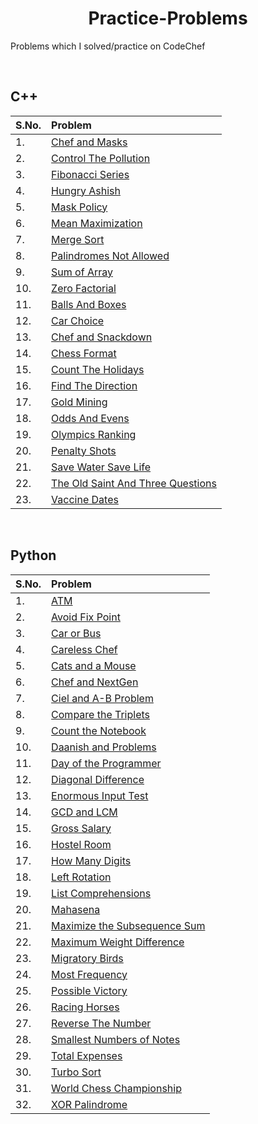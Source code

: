 <div align="center">
<h1>Practice-Problems</h1>
</div>

Problems  which I solved/practice on CodeChef

<br>

## C++

| S.No. | Problem |
|:------|:--------|
|1.     | [Chef and Masks](https://github.com/Ansh-Sarkar/CodeChef/blob/main/C%2B%2B/chef_and_masks.cpp) |
|2.     | [Control The Pollution](https://github.com/Ansh-Sarkar/CodeChef/blob/main/C%2B%2B/Control%20The%20Pollution.cpp) |
|3.     | [Fibonacci Series](https://github.com/Ansh-Sarkar/CodeChef/blob/main/C%2B%2B/Fibonacci_series.cpp) |
|4.     | [Hungry Ashish](https://github.com/Ansh-Sarkar/CodeChef/blob/main/C%2B%2B/Hungry%20Ashish.cpp) |
|5.     | [Mask Policy](https://github.com/Ansh-Sarkar/CodeChef/blob/main/C%2B%2B/Mask%20Policy.cpp) |
|6.     | [Mean Maximization](https://github.com/Ansh-Sarkar/CodeChef/blob/main/C%2B%2B/Mean%20Maximization.cpp) |
|7.     | [Merge Sort](https://github.com/Ansh-Sarkar/CodeChef/blob/main/C%2B%2B/Mergesort.cpp) |
|8.     | [Palindromes Not Allowed](https://github.com/Ansh-Sarkar/CodeChef/blob/main/C%2B%2B/Palindromes%20Not%20Allowed%20.cpp) |
|9.     | [Sum of Array](https://github.com/Ansh-Sarkar/CodeChef/blob/main/C%2B%2B/sumofarray.cpp) |
|10.    | [Zero Factorial](https://github.com/Ansh-Sarkar/CodeChef/blob/main/C%2B%2B/Zero%20Factorial.cpp) |
|11.    | [Balls And Boxes](https://github.com/Soumyajit2825/CodeChef/blob/main/C%2B%2B/Balls_and_Boxes.cpp) |
|12.    | [Car Choice](https://github.com/Soumyajit2825/CodeChef/blob/main/C%2B%2B/Car_choice.cpp) |
|13.    | [Chef and Snackdown](https://github.com/Soumyajit2825/CodeChef/blob/main/C%2B%2B/Chef_and_Snackdown.cpp) |
|14.    | [Chess Format](https://github.com/Soumyajit2825/CodeChef/blob/main/C%2B%2B/Chess_Format.cpp) |
|15.    | [Count The Holidays](https://github.com/Soumyajit2825/CodeChef/blob/main/C%2B%2B/Count_the_holidays.cpp) |
|16.    | [Find The Direction](https://github.com/Soumyajit2825/CodeChef/blob/main/C%2B%2B/Find_the_direction.cpp) |
|17.    | [Gold Mining](https://github.com/Soumyajit2825/CodeChef/blob/main/C%2B%2B/Gold_mining.cpp) |
|18.    | [Odds And Evens](https://github.com/Soumyajit2825/CodeChef/blob/main/C%2B%2B/Odds_and_Evens.cpp) |
|19.    | [Olympics Ranking](https://github.com/Soumyajit2825/CodeChef/blob/main/C%2B%2B/Olympics_ranking.cpp) |
|20.    | [Penalty Shots](https://github.com/Soumyajit2825/CodeChef/blob/main/C%2B%2B/Penalty_shots.cpp) |
|21.    | [Save Water Save Life](https://github.com/Soumyajit2825/CodeChef/blob/main/C%2B%2B/Save_water_save_life.cpp) |
|22.    | [The Old Saint And Three Questions](https://github.com/Soumyajit2825/CodeChef/blob/main/C%2B%2B/The_old_saint_and_three_questions.cpp) |
|23.    | [Vaccine Dates](https://github.com/Soumyajit2825/CodeChef/blob/main/C%2B%2B/Vaccine_dates.cpp) |

<br>

## Python

| S.No. | Problem |
|:------|:--------|
|1.     | [ATM](https://github.com/Ansh-Sarkar/CodeChef/blob/main/Python/ATM.py) |
|2.     | [Avoid Fix Point](https://github.com/Ansh-Sarkar/CodeChef/blob/main/Python/Avoid%20Fix%20Point.py) |
|3.     | [Car or Bus](https://github.com/Ansh-Sarkar/CodeChef/blob/main/Python/Car%20or%20Bus.py) |
|4.     | [Careless Chef](https://github.com/Ansh-Sarkar/CodeChef/blob/main/Python/Careless%20Chef.py) |
|5.     | [Cats and a Mouse](https://github.com/Ansh-Sarkar/CodeChef/blob/main/Python/Cats%20and%20a%20Mouse.py) |
|6.     | [Chef and NextGen](https://github.com/Ansh-Sarkar/CodeChef/blob/main/Python/Chef%20and%20NextGen.py) |
|7.     | [Ciel and A-B Problem](https://github.com/Ansh-Sarkar/CodeChef/blob/main/Python/Ciel%20and%20A-B%20Problem.py) |
|8.     | [Compare the Triplets](https://github.com/Ansh-Sarkar/CodeChef/blob/main/Python/Compare%20the%20Triplets.py) |
|9.     | [Count the Notebook](https://github.com/Ansh-Sarkar/CodeChef/blob/main/Python/Count%20The%20Notebook.py) |
|10.    | [Daanish and Problems](https://github.com/Ansh-Sarkar/CodeChef/blob/main/Python/Daanish%20and%20Problems.py) |
|11.    | [Day of the Programmer](https://github.com/Ansh-Sarkar/CodeChef/blob/main/Python/Day%20of%20the%20Programmer.py) |
|12.    | [Diagonal Difference](https://github.com/Ansh-Sarkar/CodeChef/blob/main/Python/Diagonal%20Difference.py) |
|13.    | [Enormous Input Test](https://github.com/Ansh-Sarkar/CodeChef/blob/main/Python/Enormous%20Input%20Test.py) |
|14.    | [GCD and LCM](https://github.com/Ansh-Sarkar/CodeChef/blob/main/Python/GCD%20and%20LCM.py) |
|15.    | [Gross Salary](https://github.com/Ansh-Sarkar/CodeChef/blob/main/Python/Gross%20Salary.py) |
|16.    | [Hostel Room](https://github.com/Ansh-Sarkar/CodeChef/blob/main/Python/Hostel%20Room.py) |
|17.    | [How Many Digits](https://github.com/Ansh-Sarkar/CodeChef/blob/main/Python/How%20Many%20Digits.py) |
|18.    | [Left Rotation](https://github.com/Ansh-Sarkar/CodeChef/blob/main/Python/Left%20Rotation.py) |
|19.    | [List Comprehensions](https://github.com/Ansh-Sarkar/CodeChef/blob/main/Python/List%20Comprehensions.py) |
|20.    | [Mahasena](https://github.com/Ansh-Sarkar/CodeChef/blob/main/Python/Mahasena.py) |
|21.    | [Maximize the Subsequence Sum](https://github.com/Ansh-Sarkar/CodeChef/blob/main/Python/Maximise%20the%20Subsequence%20Sum.py) |
|22.    | [Maximum Weight Difference](https://github.com/Ansh-Sarkar/CodeChef/blob/main/Python/Maximum%20Weight%20Difference.py) |
|23.    | [Migratory Birds](https://github.com/Ansh-Sarkar/CodeChef/blob/main/Python/Migratory%20Birds.py) |
|24.    | [Most Frequency](https://github.com/Ansh-Sarkar/CodeChef/blob/main/Python/Most%20Frequency.py) |
|25.    | [Possible Victory](https://github.com/Ansh-Sarkar/CodeChef/blob/main/Python/Possible%20Victory.py) |
|26.    | [Racing Horses](https://github.com/Ansh-Sarkar/CodeChef/blob/main/Python/Racing%20Horses.py) |
|27.    | [Reverse The Number](https://github.com/Ansh-Sarkar/CodeChef/blob/main/Python/Reverse%20The%20Number.py) |
|28.    | [Smallest Numbers of Notes](https://github.com/Ansh-Sarkar/CodeChef/blob/main/Python/Smallest%20Numbers%20of%20Notes.py) |
|29.    | [Total Expenses](https://github.com/Ansh-Sarkar/CodeChef/blob/main/Python/Total%20Expenses.py) |
|30.    | [Turbo Sort](https://github.com/Ansh-Sarkar/CodeChef/blob/main/Python/Turbo%20Sort.py) |
|31.    | [World Chess Championship](https://github.com/Ansh-Sarkar/CodeChef/blob/main/Python/World%20Chess%20Championsh.py) |
|32.    | [XOR Palindrome](https://github.com/Ansh-Sarkar/CodeChef/blob/main/Python/XOR%20Palindrome.py) |